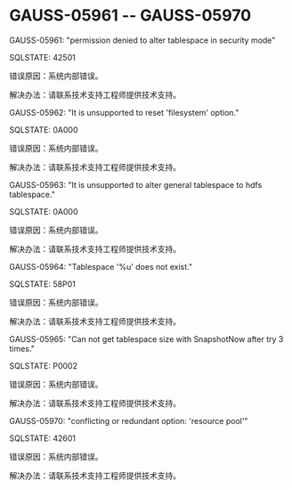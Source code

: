 # GAUSS-05961 -- GAUSS-05970

GAUSS-05961: "permission denied to alter tablespace in security mode"

SQLSTATE: 42501

错误原因：系统内部错误。

解决办法：请联系技术支持工程师提供技术支持。

GAUSS-05962: "It is unsupported to reset 'filesystem' option."

SQLSTATE: 0A000

错误原因：系统内部错误。

解决办法：请联系技术支持工程师提供技术支持。

GAUSS-05963: "It is unsupported to alter general tablespace to hdfs tablespace."

SQLSTATE: 0A000

错误原因：系统内部错误。

解决办法：请联系技术支持工程师提供技术支持。

GAUSS-05964: "Tablespace '%u' does not exist."

SQLSTATE: 58P01

错误原因：系统内部错误。

解决办法：请联系技术支持工程师提供技术支持。

GAUSS-05965: "Can not get tablespace size with SnapshotNow after try 3 times."

SQLSTATE: P0002

错误原因：系统内部错误。

解决办法：请联系技术支持工程师提供技术支持。

GAUSS-05970: "conflicting or redundant option: 'resource pool'"

SQLSTATE: 42601

错误原因：系统内部错误。

解决办法：请联系技术支持工程师提供技术支持。

